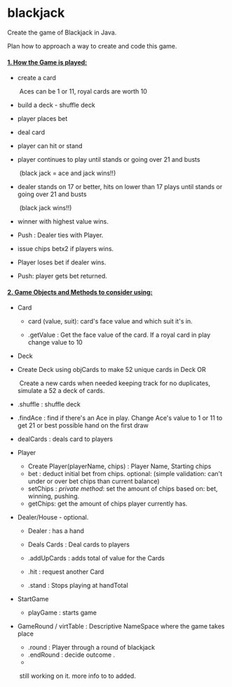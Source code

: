 # blackjack

Create the game of Blackjack in Java.

Plan how to approach a way to create and code this game.

#### <u>1. How the Game is played:</u>

- create a card

  ​	Aces can be 1 or 11, royal cards are worth 10

- build a deck - shuffle deck

- player places bet

- deal card

- player can hit or stand 

- player continues to play until stands or going over 21 and busts

  ​     (black jack = ace and jack wins!!)

- dealer stands on 17 or better, hits on lower than 17 plays until stands or going over 21 and busts

  ​	 (black jack wins!!)

- winner with highest value wins.

- Push : Dealer ties with Player.

- issue chips betx2 if players wins.

- Player loses bet if dealer wins.

- Push: player gets bet returned.



#### <u>2. Game Objects and Methods to consider using:</u>

- Card 

  - card (value, suit): card's face value and which suit it's in.

  - .getValue : Get the face value of the card. If a royal card in play change value to 10

    

-  Deck

  - Create Deck using objCards to make 52 unique cards in Deck OR

    ​						Create a new cards  when needed keeping track for no duplicates, simulate a 52 a deck of cards.

  - .shuffle         : shuffle  deck

  - .findAce        : find if there's an Ace in play. Change Ace's value to 1 or 11 to get 21 or best possible hand on the first draw 

  - dealCards     : deals card to players

  

- Player

  - Create Player(playerName, chips)    :   Player Name, Starting chips
  - bet      : deduct initial bet from chips.  optional: (simple validation: can't under or over bet chips than current balance)
  - setChips : *private method*: set the amount of chips based on: bet, winning,  pushing.
  - getChips: get the amount of chips player currently has.

  

- Dealer/House - optional. 

  - Dealer            :   has a hand

  - Deals Cards   : Deal cards to players

  - .addUpCards : adds total  of value for the Cards

  - .hit                   : request another Card  

  - .stand              : Stops playing at handTotal

    

- StartGame

   - playGame : starts game

     

- GameRound / virtTable : Descriptive NameSpace where the game takes place

  	- .round         : Player through a round of blackjack
	- .endRound  :  decide outcome .  
  	- 
  
  ​	
still working on it. more info to to added.
